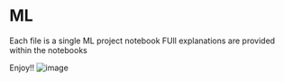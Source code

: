 # ML
Each file is a single ML project notebook
FUll explanations are provided within the notebooks

Enjoy!!
![image](https://user-images.githubusercontent.com/46747732/185251122-9b164650-5204-4647-8f0b-8dcce63e054d.png)
